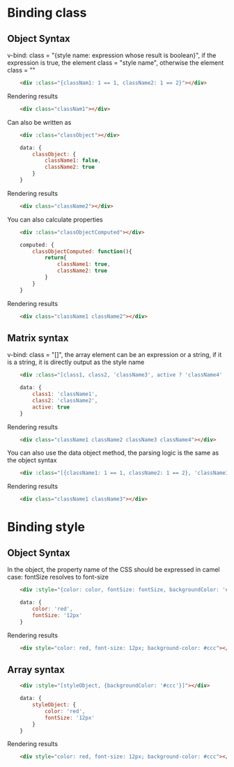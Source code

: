 # Binding class
## Object Syntax
v-bind: class = "{style name: expression whose result is boolean}", if the expression is true, the element class = "style name", otherwise the element class = ""
``` html
    <div :class="{classNam1: 1 == 1, className2: 1 == 2}"></div>
```
Rendering results
``` html
    <div class="classNam1"></div>
```

Can also be written as
``` html
    <div :class="classObject"></div>
```
``` javascript
    data: {
        classObject: {
            className1: false,
            className2: true
        }
    }
```
Rendering results
``` html
    <div class="className2"></div>
```

You can also calculate properties
``` html
    <div :class="classObjectComputed"></div>
```
``` javascript
    computed: {
        classObjectComputed: function(){
            return{
                className1: true,
                className2: true
            }
        }
    }
```
Rendering results
``` html
    <div class="className1 className2"></div>
```

## Matrix syntax
v-bind: class = "[]", the array element can be an expression or a string, if it is a string, it is directly output as the style name
``` html
    <div :class="[class1, class2, 'className3', active ? 'className4' : '']"></div>
```
``` javascript
    data: {
        class1: 'className1',
        class2: 'className2',
        active: true
    }
```
Rendering results
``` html
    <div class="className1 className2 className3 className4"></div>
```

You can also use the data object method, the parsing logic is the same as the object syntax
``` html
    <div :class="[{className1: 1 == 1, className2: 1 == 2}, 'className3' ]"></div>
```
Rendering results
``` html
    <div class="className1 className3"></div>
```

# Binding style
## Object Syntax
In the object, the property name of the CSS should be expressed in camel case: fontSize resolves to font-size
``` html
    <div :style="{color: color, fontSize: fontSize, backgroundColor: '#ccc'}"></div>
```
``` javascript
    data: {
        color: 'red',
        fontSize: '12px'
    }
```
Rendering results
``` html
    <div style="color: red, font-size: 12px; background-color: #ccc"></div>
```
## Array syntax
``` html
    <div :style="[styleObject, {backgroundColor: '#ccc'}]"></div>
```
``` javascript
    data: {
        styleObject: {
            color: 'red',
            fontSize: '12px'
        }
    }
```
Rendering results
``` html
    <div style="color: red, font-size: 12px; background-color: #ccc"></div>
```